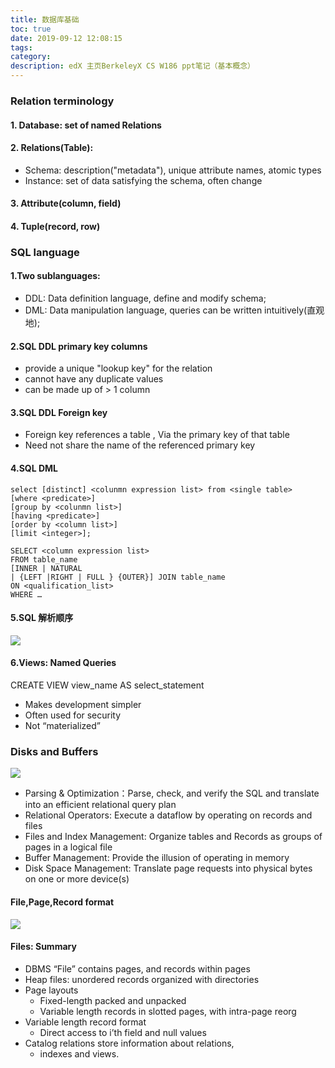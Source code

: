 ```yaml
---
title: 数据库基础
toc: true
date: 2019-09-12 12:08:15
tags:
category:
description: edX 主页BerkeleyX CS W186 ppt笔记（基本概念）
---
```


### Relation terminology
#### 1. Database: set of named Relations
#### 2. Relations(Table):
 - Schema: description("metadata"), unique attribute names, atomic types
 - Instance: set of data satisfying the schema, often change

#### 3. Attribute(column, field) 
#### 4. Tuple(record, row)

### SQL language
#### 1.Two sublanguages:
 - DDL: Data definition language, define and modify schema;
 - DML: Data manipulation language, queries can be written intuitively(直观地);

#### 2.SQL DDL primary key columns
 - provide a unique "lookup key" for the relation
 - cannot have any duplicate values
 - can be made up of > 1 column


#### 3.SQL DDL Foreign key 
 - Foreign key references a table , Via the primary key of that table
 - Need not share the name of the referenced primary key

#### 4.SQL DML
``` 
select [distinct] <colunmn expression list> from <single table>
[where <predicate>]
[group by <colunmn list>]
[having <predicate>]
[order by <column list>]
[limit <integer>];

SELECT <column expression list>
FROM table_name
[INNER | NATURAL
| {LEFT |RIGHT | FULL } {OUTER}] JOIN table_name
ON <qualification_list>
WHERE …

```
#### 5.SQL 解析顺序
![](sql-eval.png)

#### 6.Views: Named Queries
CREATE VIEW view_name AS select_statement

- Makes development simpler
- Often used for security
- Not “materialized”

### Disks and Buffers
![](dbms-layer.jpg)

- Parsing & Optimization：Parse, check, and verify the SQL and translate into an efficient relational query plan
- Relational Operators: Execute a dataflow by operating on records and files
- Files and Index Management: Organize tables and Records as groups of pages in a logical file
- Buffer Management: Provide the illusion of operating in memory
- Disk Space Management: Translate page requests into physical bytes on one or more device(s)

#### File,Page,Record format 
![](file-page-record.jpg)

#### Files: Summary
- DBMS “File” contains pages, and records within pages
- Heap files: unordered records organized with directories
- Page layouts
    - Fixed-length packed and unpacked
    - Variable length records in slotted pages, with intra-page reorg
- Variable length record format
	- Direct access to i’th field and null values
- Catalog relations store information about relations,
	- indexes and views.

